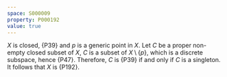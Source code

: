 ```yaml
---
space: S000009
property: P000192
value: true
---
```


$X$ is closed, {P39} and $p$ is a generic point in $X$. Let $C$ be a proper non-empty closed subset of $X$, $C$ is a subset of $X \setminus \{p\}$, which is a discrete subspace, hence {P47}. Therefore, $C$ is {P39} if and only if $C$ is a singleton. It follows that $X$ is {P192}.
